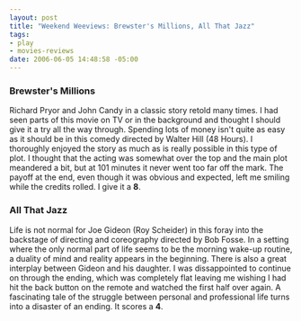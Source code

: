 ```yaml
--- 
layout: post
title: "Weekend Weeviews: Brewster's Millions, All That Jazz"
tags: 
- play
- movies-reviews
date: 2006-06-05 14:48:58 -05:00
---
```

<h3>Brewster's Millions</h3>
Richard Pryor and John Candy in a classic story retold many times.  I had seen parts of this movie on TV or in the background and thought I should give it a try all the way through.  Spending lots of money isn't quite as easy as it should be in this comedy directed by Walter Hill (48 Hours).  I thoroughly enjoyed the story as much as is really possible in this type of plot.  I thought that the acting was somewhat over the top and the main plot meandered a bit, but at 101 minutes it never went too far off the mark.  The payoff at the end, even though it was obvious and expected, left me smiling while the credits rolled.  I give it a <strong>8</strong>.
<h3>All That Jazz</h3>
Life is not normal for Joe Gideon (Roy Scheider) in this foray into the backstage of directing and coreography directed by Bob Fosse.  In a setting where the only normal part of life seems to be the morning wake-up routine, a duality of mind and reality appears in the beginning.  There is also a great interplay between Gideon and his daughter.   I was dissappointed to continue on through the ending, which was completely flat leaving me wishing I had hit the back button on the remote and watched the first half over again.  A fascinating tale of the struggle between personal and professional life turns into a disaster of an ending.  It scores a <strong>4</strong>.
